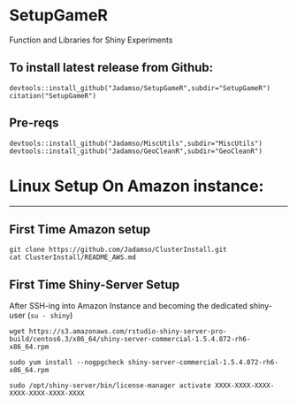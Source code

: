 # SetupGameR
Function and Libraries for Shiny Experiments

## To install latest release from Github: 

    devtools::install_github("Jadamso/SetupGameR",subdir="SetupGameR")
    citation("SetupGameR")

## Pre-reqs

    devtools::install_github("Jadamso/MiscUtils",subdir="MiscUtils")
    devtools::install_github("Jadamso/GeoCleanR",subdir="GeoCleanR")






# Linux Setup On Amazon instance: 
---

## First Time Amazon setup
    
    git clone https://github.com/Jadamso/ClusterInstall.git
    cat ClusterInstall/README_AWS.md

<!---
** Other big-memory alternatives on EC2 are
    r4.large (15gb, 10cents/hr)
    r4.xlarge (30gb, 25cents/hr)
    r4.2xlarge (60gb, 50cents/hr)
-->

## First Time Shiny-Server Setup
After SSH-ing into Amazon Instance and becoming the dedicated shiny-user (`su - shiny`)

    wget https://s3.amazonaws.com/rstudio-shiny-server-pro-build/centos6.3/x86_64/shiny-server-commercial-1.5.4.872-rh6-x86_64.rpm 

    sudo yum install --nogpgcheck shiny-server-commercial-1.5.4.872-rh6-x86_64.rpm

    sudo /opt/shiny-server/bin/license-manager activate XXXX-XXXX-XXXX-XXXX-XXXX-XXXX-XXXX

